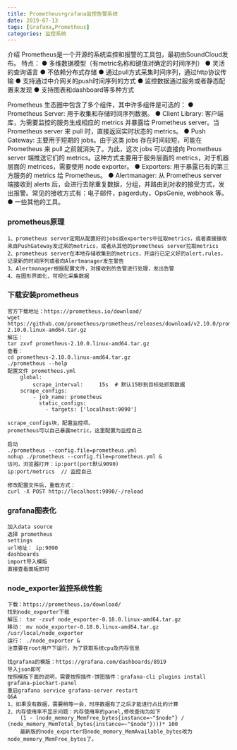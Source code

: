 ```yaml
---
title: Prometheus+grafana监控告警系统
date: 2019-07-13
tags: [Grafana,Prometheus]
categories: 监控系统
---
```


介绍
Prometheus是一个开源的系统监控和报警的工具包，最初由SoundCloud发布。
特点：
● 多维数据模型（有metric名称和键值对确定的时间序列）
● 灵活的查询语言
● 不依赖分布式存储
● 通过pull方式采集时间序列，通过http协议传输
● 支持通过中介网关的push时间序列的方式
● 监控数据通过服务或者静态配置来发现
● 支持图表和dashboard等多种方式

Prometheus 生态圈中包含了多个组件，其中许多组件是可选的：
● Prometheus Server: 用于收集和存储时间序列数据。
● Client Library: 客户端库，为需要监控的服务生成相应的 metrics 并暴露给 Prometheus server。当 Prometheus server 来 pull 时，直接返回实时状态的 metrics。
● Push Gateway: 主要用于短期的 jobs。由于这类 jobs 存在时间较短，可能在 Prometheus 来 pull 之前就消失了。为此，这次 jobs 可以直接向 Prometheus server 端推送它们的 metrics。这种方式主要用于服务层面的 metrics，对于机器层面的 metrices，需要使用 node exporter。
● Exporters: 用于暴露已有的第三方服务的 metrics 给 Prometheus。
● Alertmanager: 从 Prometheus server 端接收到 alerts 后，会进行去除重复数据，分组，并路由到对收的接受方式，发出报警。常见的接收方式有：电子邮件，pagerduty，OpsGenie, webhook 等。
● 一些其他的工具。

### prometheus原理
```
1、prometheus server定期从配置好的jobs或exporters中拉取metrics，或者直接接收来自PushGateway发过来的metrics，或者从其他的prometheus server拉取metrics
2、prometheus server在本地存储收集到的metrics，并运行已定义好的alert.rules，记录新的时间序列或者向Alertmanager发生警告
3、Alertmanager根据配置文件，对接收到的告警进行处理，发出告警
4、在图形界面化，可视化采集数据
```

### 下载安装prometheus
```
官方下载地址：https://prometheus.io/download/
wget https://github.com/prometheus/prometheus/releases/download/v2.10.0/prometheus-2.10.0.linux-amd64.tar.gz
解压：
tar zxvf prometheus-2.10.0.linux-amd64.tar.gz
查看：
cd prometheus-2.10.0.linux-amd64.tar.gz
./prometheus --help
配置文件 prometheus.yml
    global:
        scrape_interval:     15s  # 默认15秒到目标处抓取数据
    scrape_configs:
        - job_name: prometheus
          static_configs:
            - targets: ['localhost:9090']

scrape_configs块，配置监控项。
prometheus可以自己暴露metric，这里配置为监控自己

启动
./prometheus --config.file=prometheus.yml
nohup ./prometheus --config.file=prometheus.yml &
访问，浏览器打开：ip:port(port默认9090)
ip:port/metrics  // 监控自己

修改配置文件后，重载方式：
curl -X POST http://localhost:9090/-/reload
```

### grafana图表化
```
加入data source
选择 prometheus
settings
url地址： ip:9090
dashboards
import导入模版
直接查看面板即可
```

### node_exporter监控系统性能
```
下载：https://prometheus.io/download/
找到node_exporter下载
解压： tar -zxvf node_exporter-0.18.0.linux-amd64.tar.gz
移动： mv node_exporter-0.18.0.linux-amd64.tar.gz /usr/local/node_exporter
运行： ./node_exporter &
注意要在root用户下运行，为了获取系统cpu及内存信息

找grafana的模版：https://grafana.com/dashboards/8919
导入json即可
按照模版下面的说明，需要按照插件-饼图插件：grafana-cli plugins install grafana-piechart-panel
重启grafana service grafana-server restart
Q&A
1、如果没有数据，需要稍等一会，时序数据有了之后才能进行占比的计算
2、内存使用率不显示问题：内存使用率的panel,修改查询为如下
    (1 - (node_memory_MemFree_bytes{instance=~"$node"} / (node_memory_MemTotal_bytes{instance=~"$node"})))* 100
    最新版的node_exporter将node_memory_MemAvailable_bytes改为node_memory_MemFree_bytes了。
```